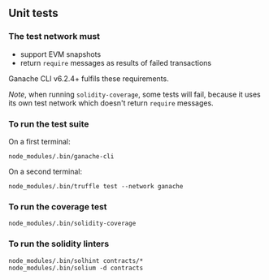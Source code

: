 Unit tests
----------

### The test network must

* support EVM snapshots
* return `require` messages as results of failed transactions

Ganache CLI v6.2.4+ fulfils these requirements.

*Note*, when running `solidity-coverage`, some tests will fail, because it uses its own test network which doesn't return `require` messages.

### To run the test suite

On a first terminal:

	node_modules/.bin/ganache-cli

On a second terminal:

	node_modules/.bin/truffle test --network ganache

### To run the coverage test

    node_modules/.bin/solidity-coverage

### To run the solidity linters

    node_modules/.bin/solhint contracts/*
    node_modules/.bin/solium -d contracts

